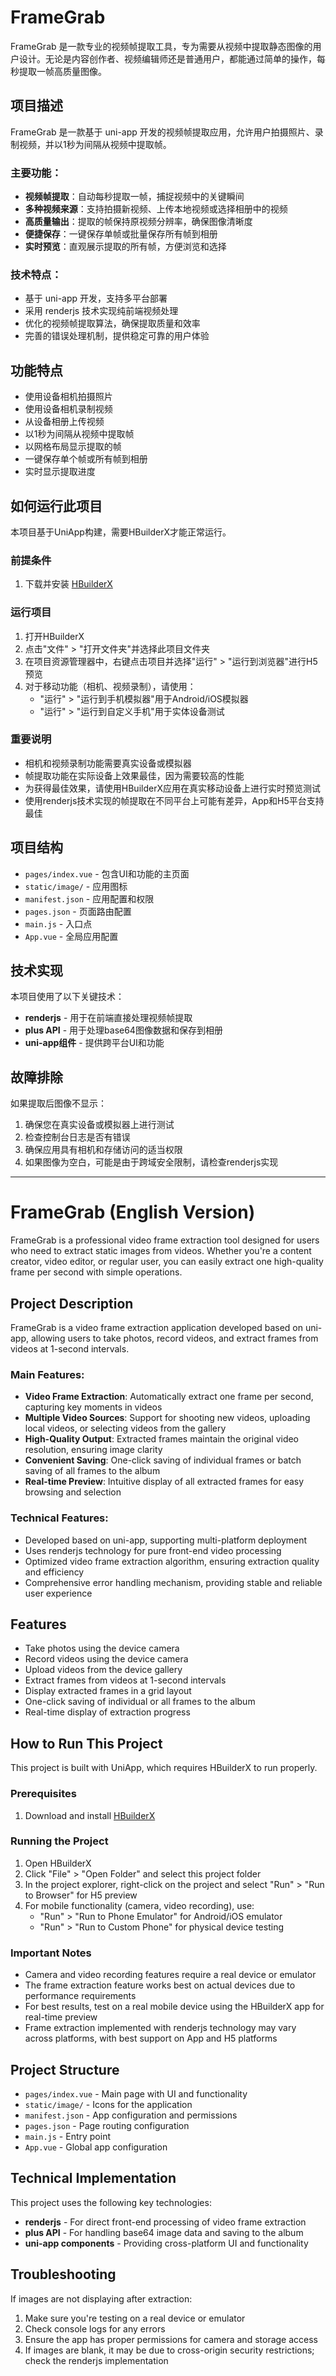 # FrameGrab

FrameGrab 是一款专业的视频帧提取工具，专为需要从视频中提取静态图像的用户设计。无论是内容创作者、视频编辑师还是普通用户，都能通过简单的操作，每秒提取一帧高质量图像。

## 项目描述

FrameGrab 是一款基于 uni-app 开发的视频帧提取应用，允许用户拍摄照片、录制视频，并以1秒为间隔从视频中提取帧。

### 主要功能：
- **视频帧提取**：自动每秒提取一帧，捕捉视频中的关键瞬间
- **多种视频来源**：支持拍摄新视频、上传本地视频或选择相册中的视频
- **高质量输出**：提取的帧保持原视频分辨率，确保图像清晰度
- **便捷保存**：一键保存单帧或批量保存所有帧到相册
- **实时预览**：直观展示提取的所有帧，方便浏览和选择

### 技术特点：
- 基于 uni-app 开发，支持多平台部署
- 采用 renderjs 技术实现纯前端视频处理
- 优化的视频帧提取算法，确保提取质量和效率
- 完善的错误处理机制，提供稳定可靠的用户体验

## 功能特点

- 使用设备相机拍摄照片
- 使用设备相机录制视频
- 从设备相册上传视频
- 以1秒为间隔从视频中提取帧
- 以网格布局显示提取的帧
- 一键保存单个帧或所有帧到相册
- 实时显示提取进度

## 如何运行此项目

本项目基于UniApp构建，需要HBuilderX才能正常运行。

### 前提条件

1. 下载并安装 [HBuilderX](https://www.dcloud.io/hbuilderx.html)

### 运行项目

1. 打开HBuilderX
2. 点击"文件" > "打开文件夹"并选择此项目文件夹
3. 在项目资源管理器中，右键点击项目并选择"运行" > "运行到浏览器"进行H5预览
4. 对于移动功能（相机、视频录制），请使用：
   - "运行" > "运行到手机模拟器"用于Android/iOS模拟器
   - "运行" > "运行到自定义手机"用于实体设备测试

### 重要说明

- 相机和视频录制功能需要真实设备或模拟器
- 帧提取功能在实际设备上效果最佳，因为需要较高的性能
- 为获得最佳效果，请使用HBuilderX应用在真实移动设备上进行实时预览测试
- 使用renderjs技术实现的帧提取在不同平台上可能有差异，App和H5平台支持最佳

## 项目结构

- `pages/index.vue` - 包含UI和功能的主页面
- `static/image/` - 应用图标
- `manifest.json` - 应用配置和权限
- `pages.json` - 页面路由配置
- `main.js` - 入口点
- `App.vue` - 全局应用配置

## 技术实现

本项目使用了以下关键技术：
- **renderjs** - 用于在前端直接处理视频帧提取
- **plus API** - 用于处理base64图像数据和保存到相册
- **uni-app组件** - 提供跨平台UI和功能

## 故障排除

如果提取后图像不显示：
1. 确保您在真实设备或模拟器上进行测试
2. 检查控制台日志是否有错误
3. 确保应用具有相机和存储访问的适当权限
4. 如果图像为空白，可能是由于跨域安全限制，请检查renderjs实现



---

# FrameGrab (English Version)

FrameGrab is a professional video frame extraction tool designed for users who need to extract static images from videos. Whether you're a content creator, video editor, or regular user, you can easily extract one high-quality frame per second with simple operations.

## Project Description

FrameGrab is a video frame extraction application developed based on uni-app, allowing users to take photos, record videos, and extract frames from videos at 1-second intervals.

### Main Features:
- **Video Frame Extraction**: Automatically extract one frame per second, capturing key moments in videos
- **Multiple Video Sources**: Support for shooting new videos, uploading local videos, or selecting videos from the gallery
- **High-Quality Output**: Extracted frames maintain the original video resolution, ensuring image clarity
- **Convenient Saving**: One-click saving of individual frames or batch saving of all frames to the album
- **Real-time Preview**: Intuitive display of all extracted frames for easy browsing and selection

### Technical Features:
- Developed based on uni-app, supporting multi-platform deployment
- Uses renderjs technology for pure front-end video processing
- Optimized video frame extraction algorithm, ensuring extraction quality and efficiency
- Comprehensive error handling mechanism, providing stable and reliable user experience

## Features

- Take photos using the device camera
- Record videos using the device camera
- Upload videos from the device gallery
- Extract frames from videos at 1-second intervals
- Display extracted frames in a grid layout
- One-click saving of individual or all frames to the album
- Real-time display of extraction progress

## How to Run This Project

This project is built with UniApp, which requires HBuilderX to run properly.

### Prerequisites

1. Download and install [HBuilderX](https://www.dcloud.io/hbuilderx.html)

### Running the Project

1. Open HBuilderX
2. Click "File" > "Open Folder" and select this project folder
3. In the project explorer, right-click on the project and select "Run" > "Run to Browser" for H5 preview
4. For mobile functionality (camera, video recording), use:
   - "Run" > "Run to Phone Emulator" for Android/iOS emulator
   - "Run" > "Run to Custom Phone" for physical device testing

### Important Notes

- Camera and video recording features require a real device or emulator
- The frame extraction feature works best on actual devices due to performance requirements
- For best results, test on a real mobile device using the HBuilderX app for real-time preview
- Frame extraction implemented with renderjs technology may vary across platforms, with best support on App and H5 platforms

## Project Structure

- `pages/index.vue` - Main page with UI and functionality
- `static/image/` - Icons for the application
- `manifest.json` - App configuration and permissions
- `pages.json` - Page routing configuration
- `main.js` - Entry point
- `App.vue` - Global app configuration

## Technical Implementation

This project uses the following key technologies:
- **renderjs** - For direct front-end processing of video frame extraction
- **plus API** - For handling base64 image data and saving to the album
- **uni-app components** - Providing cross-platform UI and functionality

## Troubleshooting

If images are not displaying after extraction:
1. Make sure you're testing on a real device or emulator
2. Check console logs for any errors
3. Ensure the app has proper permissions for camera and storage access
4. If images are blank, it may be due to cross-origin security restrictions; check the renderjs implementation

